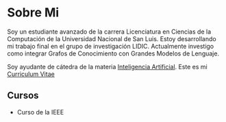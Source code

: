 # Sobre Mi

Soy un estudiante avanzado de la carrera Licenciatura en Ciencias de la Computación 
de la Universidad Nacional de San Luis. Estoy desarrollando mi trabajo final en el 
grupo de investigación LIDIC. Actualmente investigo como integrar Grafos de Conocimiento
con Grandes Modelos de Lenguaje.

Soy ayudante de cátedra de la materia [Inteligencia Artificial](http://ia.dirinfo.unsl.edu.ar/).
Este es mi [Curriculum Vitae](./recursos/cv.pdf)

## Cursos

* Curso de la IEEE
